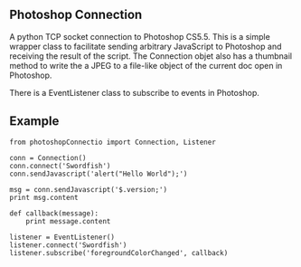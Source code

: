 Photoshop Connection
--------------------
A python TCP socket connection to Photoshop CS5.5.  This is a simple
wrapper class to facilitate sending arbitrary JavaScript to Photoshop and
receiving the result of the script.  The Connection objet also has a
thumbnail method to write the a JPEG to a file-like object of the current doc
open in Photoshop.

There is a EventListener class to subscribe to events in Photoshop.

Example
-------

    from photoshopConnectio import Connection, Listener
    
    conn = Connection()
    conn.connect('Swordfish')
    conn.sendJavascript('alert("Hello World");')
    
    msg = conn.sendJavascript('$.version;')
    print msg.content
    
    def callback(message):
        print message.content
    
    listener = EventListener()
    listener.connect('Swordfish')
    listener.subscribe('foregroundColorChanged', callback)